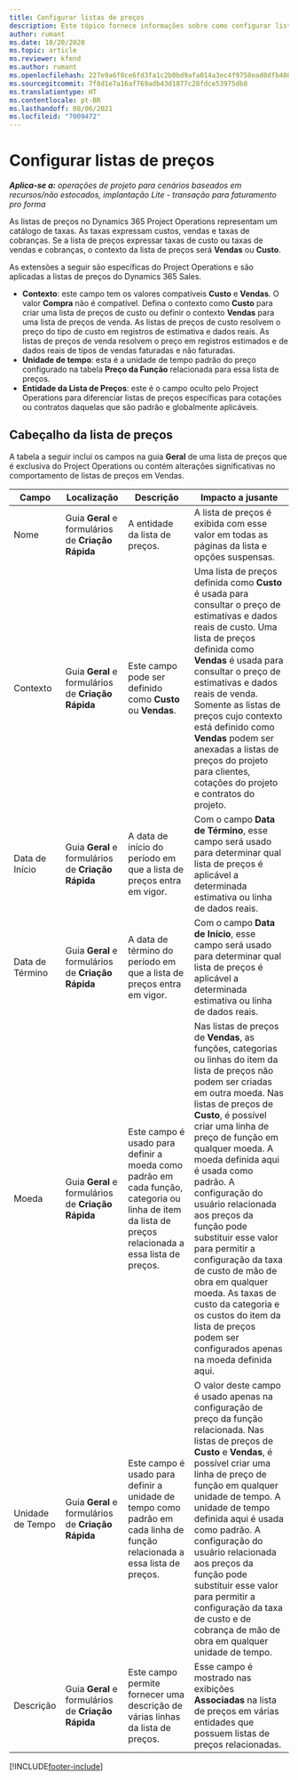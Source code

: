 ```yaml
---
title: Configurar listas de preços
description: Este tópico fornece informações sobre como configurar listas de preços de venda e de custo.
author: rumant
ms.date: 10/20/2020
ms.topic: article
ms.reviewer: kfend
ms.author: rumant
ms.openlocfilehash: 227e9a6f0ce6fd3fa1c2b0bd9afa014a3ec4f9758ead0dfb408156535692575c
ms.sourcegitcommit: 7f8d1e7a16af769adb43d1877c28fdce53975db8
ms.translationtype: HT
ms.contentlocale: pt-BR
ms.lasthandoff: 08/06/2021
ms.locfileid: "7009472"
---
```

# <a name="set-up-price-lists"></a>Configurar listas de preços

_**Aplica-se a:** operações de projeto para cenários baseados em recursos/não estocados, implantação Lite - transação para faturamento pro forma_

As listas de preços no Dynamics 365 Project Operations representam um catálogo de taxas. As taxas expressam custos, vendas e taxas de cobranças. Se a lista de preços expressar taxas de custo ou taxas de vendas e cobranças, o contexto da lista de preços será **Vendas** ou **Custo**.

As extensões a seguir são específicas do Project Operations e são aplicadas a listas de preços do Dynamics 365 Sales.

- **Contexto**: este campo tem os valores compatíveis **Custo** e **Vendas**. O valor **Compra** não é compatível. Defina o contexto como **Custo** para criar uma lista de preços de custo ou definir o contexto **Vendas** para uma lista de preços de venda. As listas de preços de custo resolvem o preço do tipo de custo em registros de estimativa e dados reais. As listas de preços de venda resolvem o preço em registros estimados e de dados reais de tipos de vendas faturadas e não faturadas.
- **Unidade de tempo**: esta é a unidade de tempo padrão do preço configurado na tabela **Preço da Função** relacionada para essa lista de preços.
- **Entidade da Lista de Preços**: este é o campo oculto pelo Project Operations para diferenciar listas de preços específicas para cotações ou contratos daquelas que são padrão e globalmente aplicáveis.

## <a name="price-list-header"></a>Cabeçalho da lista de preços

A tabela a seguir inclui os campos na guia **Geral** de uma lista de preços que é exclusiva do Project Operations ou contém alterações significativas no comportamento de listas de preços em Vendas.

| Campo | Localização | Descrição | Impacto a jusante |
| --- | --- | --- | --- |
| Nome | Guia **Geral** e formulários de **Criação Rápida** | A entidade da lista de preços. | A lista de preços é exibida com esse valor em todas as páginas da lista e opções suspensas.|
| Contexto | Guia **Geral** e formulários de **Criação Rápida** | Este campo pode ser definido como **Custo** ou **Vendas**. | Uma lista de preços definida como **Custo** é usada para consultar o preço de estimativas e dados reais de custo. Uma lista de preços definida como **Vendas** é usada para consultar o preço de estimativas e dados reais de venda. Somente as listas de preços cujo contexto está definido como **Vendas** podem ser anexadas a listas de preços do projeto para clientes, cotações do projeto e contratos do projeto. |
| Data de Início | Guia **Geral** e formulários de **Criação Rápida** | A data de início do período em que a lista de preços entra em vigor. | Com o campo **Data de Término**, esse campo será usado para determinar qual lista de preços é aplicável a determinada estimativa ou linha de dados reais. |
| Data de Término | Guia **Geral** e formulários de **Criação Rápida** | A data de término do período em que a lista de preços entra em vigor. | Com o campo **Data de Início**, esse campo será usado para determinar qual lista de preços é aplicável a determinada estimativa ou linha de dados reais. |
| Moeda | Guia **Geral** e formulários de **Criação Rápida** | Este campo é usado para definir a moeda como padrão em cada função, categoria ou linha de item da lista de preços relacionada a essa lista de preços. | Nas listas de preços de **Vendas**, as funções, categorias ou linhas do item da lista de preços não podem ser criadas em outra moeda. Nas listas de preços de **Custo**, é possível criar uma linha de preço de função em qualquer moeda. A moeda definida aqui é usada como padrão. A configuração do usuário relacionada aos preços da função pode substituir esse valor para permitir a configuração da taxa de custo de mão de obra em qualquer moeda. As taxas de custo da categoria e os custos do item da lista de preços podem ser configurados apenas na moeda definida aqui. |
| Unidade de Tempo | Guia **Geral** e formulários de **Criação Rápida** | Este campo é usado para definir a unidade de tempo como padrão em cada linha de função relacionada a essa lista de preços. | O valor deste campo é usado apenas na configuração de preço da função relacionada. Nas listas de preços de **Custo** e **Vendas**, é possível criar uma linha de preço de função em qualquer unidade de tempo. A unidade de tempo definida aqui é usada como padrão. A configuração do usuário relacionada aos preços da função pode substituir esse valor para permitir a configuração da taxa de custo e de cobrança de mão de obra em qualquer unidade de tempo. |
| Descrição | Guia **Geral** e formulários de **Criação Rápida** | Este campo permite fornecer uma descrição de várias linhas da lista de preços. | Esse campo é mostrado nas exibições **Associadas** na lista de preços em várias entidades que possuem listas de preços relacionadas. |


[!INCLUDE[footer-include](../includes/footer-banner.md)]